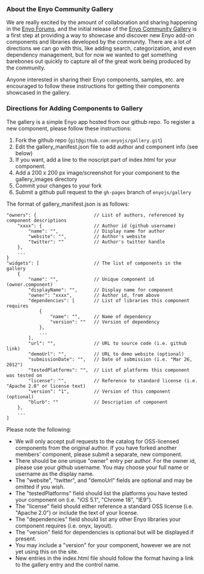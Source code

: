 ### About the Enyo Community Gallery ###

We are really excited by the amount of collaboration and sharing happening in the [Enyo Forums](http://forums.enyojs.com/), and the initial release of the [Enyo Community Gallery](http://enyojs.com/gallery) is a first step at providing a way to showcase and discover new Enyo add-on components and libraries developed by the community.  There are a lot of directions we can go with this, like adding search, categorization, and even dependency management, but for now we wanted to get something barebones out quickly to capture all of the great work being produced by the community.

Anyone interested in sharing their Enyo components, samples, etc. are encouraged to follow these instructions for getting their components showcased in the gallery.

### Directions for Adding Components to Gallery ###

The gallery is a simple Enyo app hosted from our github repo.  To register a new component, please follow these instructions:

1. Fork the github repo (`git@github.com:enyojs/gallery.git`)
2. Edit the gallery_manifest.json file to add author and component info (see below)
3. If you want, add a line to the noscript part of index.html for your component.
4. Add a 200 x 200 px image/screenshot for your component to the gallery_images directory
5. Commit your changes to your fork
6. Submit a github pull request to the `gh-pages` branch of `enyojs/gallery`

The format of gallery_manifest.json is as follows:

	"owners": {						// List of authors, referenced by component descriptions
		"xxxx": {					// Author id (github username)
			"name": "",				// Display name for author
			"website": "",			// Author's website
			"twitter": ""			// Author's twitter handle
		},
		...
	}
    "widgets": [					// The list of components in the gallery
        {
            "name": "",				// Unique component id (owner.component)
            "displayName": "",		// Display name for component
            "owner": "xxxx",		// Author id, from above
            "dependencies": [		// List of libraries this component requires
                {
                    "name": "",		// Name of dependency
                    "version": ""	// Version of dependency
                },
                ...
            ],
            "url": "",				// URL to source code (i.e. github link)
            "demoUrl": "",			// URL to demo website (optional)
			"submissionDate": "",	// Date of submission (i.e. "Mar 26, 2012")
			"testedPlatforms": "",	// List of platforms this component was tested on
            "license": "",			// Reference to standard license (i.e. "Apache 2.0" or license text)
            "version": "1",			// Version of this component (optional)
            "blurb": ""				// Description of component
        },
        ...
	]


Please note the following:

* We will only accept pull requests to the catalog for OSS-licensed components from the original author.  If you have forked another members' component, please submit a separate, new component.
* There should be one unique "owner" entry per author.  For the owner id, please use your github username.  You may choose your full name or username as the display name.
* The "website", "twitter", and "demoUrl" fields are optional and may be omitted if you wish.  
* The "testedPlatforms" field should list the platforms you have tested your component on (i.e. "iOS 5.1", "Chrome 18", "IE9").
* The "license" field should either reference a standard OSS license (i.e. "Apache 2.0") or include the text of your license.
* The "dependencies" field should list any other Enyo libraries your component requires (i.e. onyx, layout).
* The "version" field for dependencies is optional but will be displayed if present.
* You may include a "version" for your component, however we are not yet using this on the site.
* New entries in the index.html file should follow the format having a link to the gallery entry and the control name.